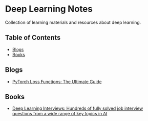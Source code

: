 # Deep Learning Notes

Collection of learning materials and resources about deep learning. 

## Table of Contents

* [Blogs](#Blogs)
* [Books](#Books)

## Blogs

* [PyTorch Loss Functions: The Ultimate Guide](https://neptune.ai/blog/pytorch-loss-functions)

## Books

* [Deep Learning Interviews: Hundreds of fully solved job interview questions from a wide range of key topics in AI](https://github.com/BoltzmannEntropy/interviews.ai)
